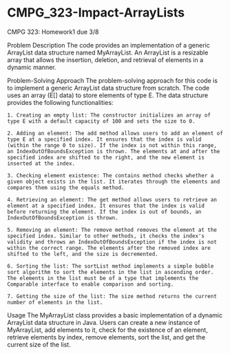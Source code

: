 # CMPG_323-Impact-ArrayLists
CMPG 323: Homework1 due 3/8

Problem Description
    The code provides an implementation of a generic ArrayList data structure named MyArrayList. An ArrayList is a resizable array that allows the insertion, deletion, and retrieval of elements in a dynamic manner.

Problem-Solving Approach
    The problem-solving approach for this code is to implement a generic ArrayList data structure from scratch. The code uses an array (E[] data) to store elements of type E. The data structure provides the following functionalities:

    1. Creating an empty list: The constructor initializes an array of type E with a default capacity of 100 and sets the size to 0.

    2. Adding an element: The add method allows users to add an element of type E at a specified index. It ensures that the index is valid (within the range 0 to size). If the index is not within this range, an IndexOutOfBoundsException is thrown. The elements at and after the specified index are shifted to the right, and the new element is inserted at the index.

    3. Checking element existence: The contains method checks whether a given object exists in the list. It iterates through the elements and compares them using the equals method.

    4. Retrieving an element: The get method allows users to retrieve an element at a specified index. It ensures that the index is valid before returning the element. If the index is out of bounds, an IndexOutOfBoundsException is thrown.

    5. Removing an element: The remove method removes the element at the specified index. Similar to other methods, it checks the index's validity and throws an IndexOutOfBoundsException if the index is not within the correct range. The elements after the removed index are shifted to the left, and the size is decremented.

    6. Sorting the list: The sortList method implements a simple bubble sort algorithm to sort the elements in the list in ascending order. The elements in the list must be of a type that implements the Comparable interface to enable comparison and sorting.

    7. Getting the size of the list: The size method returns the current number of elements in the list.

Usage
    The MyArrayList class provides a basic implementation of a dynamic ArrayList data structure in Java. Users can create a new instance of MyArrayList, add elements to it, check for the existence of an element, retrieve elements by index, remove elements, sort the list, and get the current size of the list.
